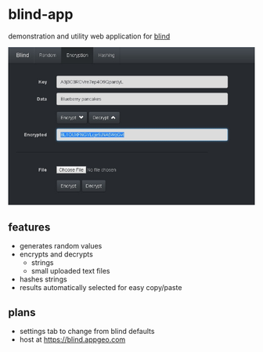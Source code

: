 # blind-app

demonstration and utility web application for [blind](https://github.com/pgirard/blind.git)

<img src="blind-app.jpg" />

## features
 * generates random values
 * encrypts and decrypts
   * strings
   * small uploaded text files
 * hashes strings
 * results automatically selected for easy copy/paste

## plans
 * settings tab to change from blind defaults
 * host at https://blind.appgeo.com

